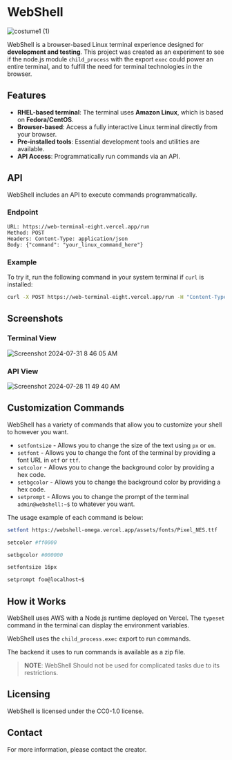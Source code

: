 

# WebShell

![costume1 (1)](https://github.com/user-attachments/assets/e694a042-cc9e-426b-a6b2-596b2314f7ce)

WebShell is a browser-based Linux terminal experience designed for **development and testing**. This project was created as an experiment to see if the node.js module `child_process` with the export `exec` could power an entire terminal, and to fulfill the need for terminal technologies in the browser.

## Features

- **RHEL-based terminal**: The terminal uses **Amazon Linux**, which is based on **Fedora/CentOS**.
- **Browser-based**: Access a fully interactive Linux terminal directly from your browser.
- **Pre-installed tools**: Essential development tools and utilities are available.
- **API Access**: Programmatically run commands via an API.

## API

WebShell includes an API to execute commands programmatically.

### Endpoint

```http
URL: https://web-terminal-eight.vercel.app/run
Method: POST
Headers: Content-Type: application/json
Body: {"command": "your_linux_command_here"}
```

### Example

To try it, run the following command in your system terminal if `curl` is installed:

```bash
curl -X POST https://web-terminal-eight.vercel.app/run -H "Content-Type: application/json" -d '{"command": "ls -l"}'
```

## Screenshots

### Terminal View

![Screenshot 2024-07-31 8 46 05 AM](https://github.com/user-attachments/assets/1934c424-561d-4063-a1bc-19f468f849fa)


### API View
![Screenshot 2024-07-28 11 49 40 AM](https://github.com/user-attachments/assets/a4a4ecd2-7b37-4744-891d-b5aa6c6a136e)

## Customization Commands

WebShell has a variety of commands that allow you to customize your shell to however you want.

- `setfontsize` - Allows you to change the size of the text using `px` or `em`.
- `setfont` - Allows you to change the font of the terminal by providing a font URL in `otf` or `ttf`.
- `setcolor` - Allows you to change the background color by providing a hex code.
- `setbgcolor` - Allows you to change the background color by providing a hex code.
- `setprompt` - Allows you to change the prompt of the terminal `admin@webshell:~$` to whatever you want.

The usage example of each command is below:

```bash
setfont https://webshell-omega.vercel.app/assets/fonts/Pixel_NES.ttf
```
```bash
setcolor #ff0000
```
```bash
setbgcolor #000000
```
```bash
setfontsize 16px
```

```bash
setprompt foo@localhost~$
```

## How it Works

WebShell uses AWS with a Node.js runtime deployed on Vercel. The `typeset` command in the terminal can display the environment variables.

WebShell uses the `child_process.exec` export to run commands.

The backend it uses to run commands is available as a zip file.

> **NOTE**: WebShell Should not be used for complicated tasks due to its restrictions.

## Licensing

WebShell is licensed under the CC0-1.0 license.

## Contact

For more information, please contact the creator.
